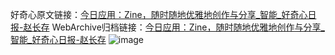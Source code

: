 好奇心原文链接：[今日应用：Zine，随时随地优雅地创作与分享_智能_好奇心日报-赵长存](https://www.qdaily.com/articles/8693.html)
WebArchive归档链接：[今日应用：Zine，随时随地优雅地创作与分享_智能_好奇心日报-赵长存](http://web.archive.org/web/20190623153312/https://www.qdaily.com/articles/8693.html)
![image](http://ww3.sinaimg.cn/large/007d5XDply1g3vdnh4ncij30u03q4e81)